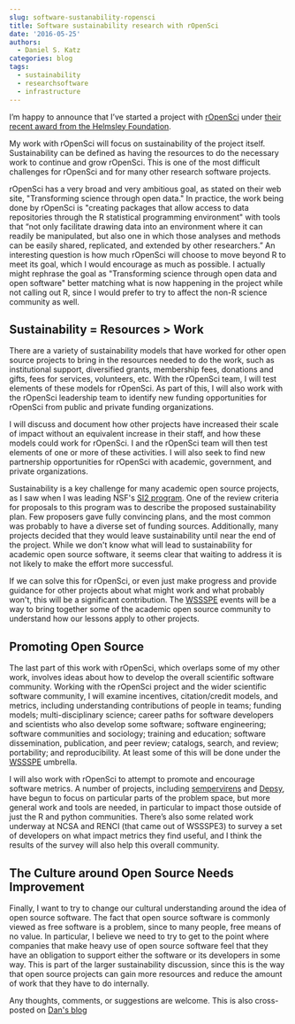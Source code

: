 ```yaml
---
slug: software-sustanability-ropensci
title: Software sustainability research with rOpenSci
date: '2016-05-25'
authors:
  - Daniel S. Katz
categories: blog
tags:
  - sustainability
  - researchsoftware
  - infrastructure
---
```



I’m happy to announce that I’ve started a project with [rOpenSci](https://ropensci.org)
under [their recent award from the Helmsley Foundation](/blog/2015/11/19/helmsley-trust-funding/).

My work with rOpenSci will focus on sustainability of the project itself.  Sustainability can be defined as having the
resources to do the necessary work to continue and grow rOpenSci.  This is one of the most difficult challenges for
rOpenSci and for many other research software projects.

rOpenSci has a very broad and very ambitious goal, as stated on their web site, "Transforming science through open data."
In practice, the work being done by rOpenSci is "creating packages that allow access to data repositories through the
R statistical programming environment" with tools that “not only facilitate drawing data into an environment where it
can readily be manipulated, but also one in which those analyses and methods can be easily shared, replicated, and
extended by other researchers.”
An interesting question is how much rOpenSci will choose to move beyond R to meet its goal, which I would encourage as
much as possible.  I actually might rephrase the goal as "Transforming science through open data and open software"
better matching what is now happening in the project while not calling out R, since I would prefer to try to affect
the non-R science community as well.

## Sustainability = Resources > Work

There are a variety of sustainability models that have worked for other open source projects
to bring in the resources needed to do the work,
such as institutional support, diversified grants, membership fees, donations and gifts, fees for services, volunteers,
etc.  With the rOpenSci team, I will test elements of these models for rOpenSci.  As part of this, I will also work
with the rOpenSci leadership team to identify new funding opportunities for rOpenSci from public and private funding
organizations.

I will discuss and document how other projects have increased their scale of impact without an equivalent
increase in their staff, and how these models could work for rOpenSci.  I and the rOpenSci team will then test elements
of one or more of these activities.  I will also seek to find new partnership opportunities for rOpenSci with academic,
government, and private organizations.

Sustainability is a key challenge for many academic open source projects, as I saw when I was leading NSF's [SI2 program](http://www.nsf.gov/funding/pgm_summ.jsp?pims_id=504817).  One of the review criteria for proposals
to this program was to describe the proposed sustainability plan.  Few proposers gave fully convincing plans,
and the most common was probably to have a diverse set of funding sources.  Additionally, many projects
decided that they would leave sustainability until near the end of the project.  While we don't know what
will lead to sustainability for academic open source software,
it seems clear that waiting to address it is not likely to make the effort
more successful.

If we can solve this for rOpenSci, or even just make progress and
provide guidance for other projects about what might work and what
probably won't, this will be a significant contribution.
The [WSSSPE](http://wssspe.researchcomputing.org.uk/) events will be a way to bring together
some of the academic open source community to understand how our lessons apply to other
projects.

## Promoting Open Source

The last part of this work with rOpenSci, which overlaps some of my other work, involves ideas about how to develop the
overall scientific software community.
Working with the rOpenSci project and the wider scientific software community, I will examine incentives,
citation/credit models, and metrics, including understanding contributions of people in teams; funding models;
multi-disciplinary science; career paths for software developers and scientists who also develop some software;
software engineering; software communities and sociology; training and education; software dissemination, publication,
and peer review; catalogs, search, and review; portability; and reproducibility.  At least some of this will be done
under the [WSSSPE](http://wssspe.researchcomputing.org.uk/) umbrella.

I will also work with rOpenSci to attempt to promote and encourage software
metrics. A number of projects, including [sempervirens](https://github.com/njsmith/sempervirens) and
[Depsy](http://depsy.org), have begun to focus on particular parts of the problem space, but more general work and
tools are needed, in particular to impact those outside of just the R and python communities.  There’s also some
related work underway at NCSA and RENCI (that came out of WSSSPE3) to survey a set of developers on what impact
metrics they find useful, and I think the results of the survey will also help this overall community.

## The Culture around Open Source Needs Improvement

Finally, I want to try to change our cultural understanding around the idea of open
source software.  The fact that open source software is commonly viewed as free software is a problem, since to many
people, free means of no value.  In particular, I believe we need to try to get to the point where companies that
make heavy use of open source software feel that they have an obligation to support either the software or its
developers in some way.  This is part of the larger sustainability discussion, since this is the way that open
source projects can gain more resources and reduce the amount of work that they have to do internally.

Any thoughts, comments, or suggestions are welcome. This is also cross-posted on [Dan's blog](https://danielskatzblog.wordpress.com/2016/05/25/software-sustainability-research-with-ropensci/)
